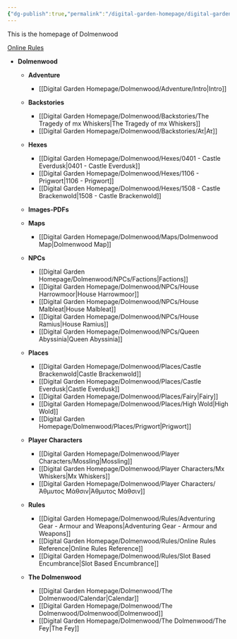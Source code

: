 ```yaml
---
{"dg-publish":true,"permalink":"/digital-garden-homepage/digital-garden-homepage/","tags":["gardenEntry"]}
---
```


This is the homepage of Dolmenwood

[Online Rules](https://www.dolmenwood.necroticgnome.com/rules/doku.php?id=start) 


- **Dolmenwood**
	- **Adventure**
		- [[Digital Garden Homepage/Dolmenwood/Adventure/Intro\|Intro]]
	- **Backstories**
		- [[Digital Garden Homepage/Dolmenwood/Backstories/The Tragedy of mx Whiskers\|The Tragedy of mx Whiskers]]
		- [[Digital Garden Homepage/Dolmenwood/Backstories/Ατ\|Ατ]]
	- **Hexes**
		- [[Digital Garden Homepage/Dolmenwood/Hexes/0401 - Castle Everdusk\|0401 - Castle Everdusk]]
		- [[Digital Garden Homepage/Dolmenwood/Hexes/1106 - Prigwort\|1106 - Prigwort]]
		- [[Digital Garden Homepage/Dolmenwood/Hexes/1508 - Castle Brackenwold\|1508 - Castle Brackenwold]]
	- **Images-PDFs**

	- **Maps**
		- [[Digital Garden Homepage/Dolmenwood/Maps/Dolmenwood Map\|Dolmenwood Map]]
	- **NPCs**
		- [[Digital Garden Homepage/Dolmenwood/NPCs/Factions\|Factions]]
		- [[Digital Garden Homepage/Dolmenwood/NPCs/House Harrowmoor\|House Harrowmoor]]
		- [[Digital Garden Homepage/Dolmenwood/NPCs/House Malbleat\|House Malbleat]]
		- [[Digital Garden Homepage/Dolmenwood/NPCs/House Ramius\|House Ramius]]
		- [[Digital Garden Homepage/Dolmenwood/NPCs/Queen Abyssinia\|Queen Abyssinia]]
	- **Places**
		- [[Digital Garden Homepage/Dolmenwood/Places/Castle Brackenwold\|Castle Brackenwold]]
		- [[Digital Garden Homepage/Dolmenwood/Places/Castle Everdusk\|Castle Everdusk]]
		- [[Digital Garden Homepage/Dolmenwood/Places/Fairy\|Fairy]]
		- [[Digital Garden Homepage/Dolmenwood/Places/High Wold\|High Wold]]
		- [[Digital Garden Homepage/Dolmenwood/Places/Prigwort\|Prigwort]]
	- **Player Characters**
		- [[Digital Garden Homepage/Dolmenwood/Player Characters/Mossling\|Mossling]]
		- [[Digital Garden Homepage/Dolmenwood/Player Characters/Mx Whiskers\|Mx Whiskers]]
		- [[Digital Garden Homepage/Dolmenwood/Player Characters/Άθμυτος Μάθσιν\|Άθμυτος Μάθσιν]]
	- **Rules**
		- [[Digital Garden Homepage/Dolmenwood/Rules/Adventuring Gear - Armour and Weapons\|Adventuring Gear - Armour and Weapons]]
		- [[Digital Garden Homepage/Dolmenwood/Rules/Online Rules Reference\|Online Rules Reference]]
		- [[Digital Garden Homepage/Dolmenwood/Rules/Slot Based Encumbrance\|Slot Based Encumbrance]]
	- **The Dolmenwood**
		- [[Digital Garden Homepage/Dolmenwood/The Dolmenwood/Calendar\|Calendar]]
		- [[Digital Garden Homepage/Dolmenwood/The Dolmenwood/Dolmenwood\|Dolmenwood]]
		- [[Digital Garden Homepage/Dolmenwood/The Dolmenwood/The Fey\|The Fey]]





